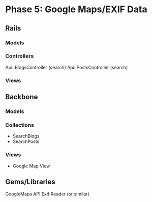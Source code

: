 # Phase 5: Google Maps/EXIF Data

## Rails
### Models

### Controllers
Api::BlogsController (search)
Api::PostsController (search)

### Views

## Backbone
### Models

### Collections
* SearchBlogs
* SearchPosts

### Views
* Google Map View


## Gems/Libraries
  GoogleMaps API
  Exif Reader (or similar)
